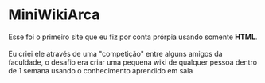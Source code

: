 # MiniWikiArca
Esse foi o primeiro site que eu fiz por conta prórpia usando somente **HTML**. <br><br>
Eu criei ele através de uma "competição" entre alguns amigos da faculdade, o desafio era criar uma pequena wiki de qualquer pessoa dentro de 1 semana usando o conhecimento aprendido em sala
